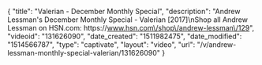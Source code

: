 {
    "title": "Valerian - December Monthly Special",
    "description": "Andrew Lessman's December Monthly Special - Valerian [2017]\nShop all Andrew Lessman on HSN.com: https:\/\/www.hsn.com\/shop\/andrew-lessman\/129",
    "videoid": "131626090",
    "date_created": "1511982475",
    "date_modified": "1514566787",
    "type": "captivate",
    "layout": "video",
    "url": "\/v\/andrew-lessman-monthly-special-valerian\/131626090"
}